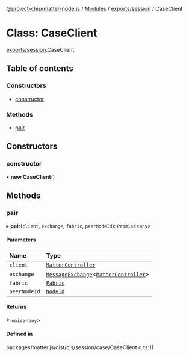 [@project-chip/matter-node.js](../README.md) / [Modules](../modules.md) / [exports/session](../modules/exports_session.md) / CaseClient

# Class: CaseClient

[exports/session](../modules/exports_session.md).CaseClient

## Table of contents

### Constructors

- [constructor](exports_session.CaseClient.md#constructor)

### Methods

- [pair](exports_session.CaseClient.md#pair)

## Constructors

### constructor

• **new CaseClient**()

## Methods

### pair

▸ **pair**(`client`, `exchange`, `fabric`, `peerNodeId`): `Promise`<`any`\>

#### Parameters

| Name | Type |
| :------ | :------ |
| `client` | [`MatterController`](export._internal_.MatterController.md) |
| `exchange` | [`MessageExchange`](exports_protocol.MessageExchange.md)<[`MatterController`](export._internal_.MatterController.md)\> |
| `fabric` | [`Fabric`](exports_fabric.Fabric.md) |
| `peerNodeId` | [`NodeId`](../modules/exports_datatype.md#nodeid) |

#### Returns

`Promise`<`any`\>

#### Defined in

packages/matter.js/dist/cjs/session/case/CaseClient.d.ts:11
